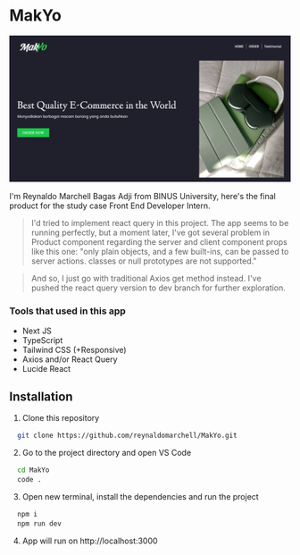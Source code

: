 # MakYo

![alt text](image.png)

I'm Reynaldo Marchell Bagas Adji from BINUS University, here's the final product for the study case Front End Developer Intern.

> I'd tried to implement react query in this project. The app seems to be running perfectly, but a moment later, I've got several problem in Product component regarding the server and client component props like this one: "only plain objects, and a few built-ins, can be passed to server actions. classes or null prototypes are not supported."

> And so, I just go with traditional Axios get method instead. I've pushed the react query version to dev branch for further exploration.

### Tools that used in this app

- Next JS
- TypeScript
- Tailwind CSS (+Responsive)
- Axios and/or React Query
- Lucide React

## Installation

1. Clone this repository

```bash
  git clone https://github.com/reynaldomarchell/MakYo.git
```

2.  Go to the project directory and open VS Code

```bash
  cd MakYo
  code .
```

3. Open new terminal, install the dependencies and run the project

```bash
  npm i
  npm run dev
```

4. App will run on http://localhost:3000
